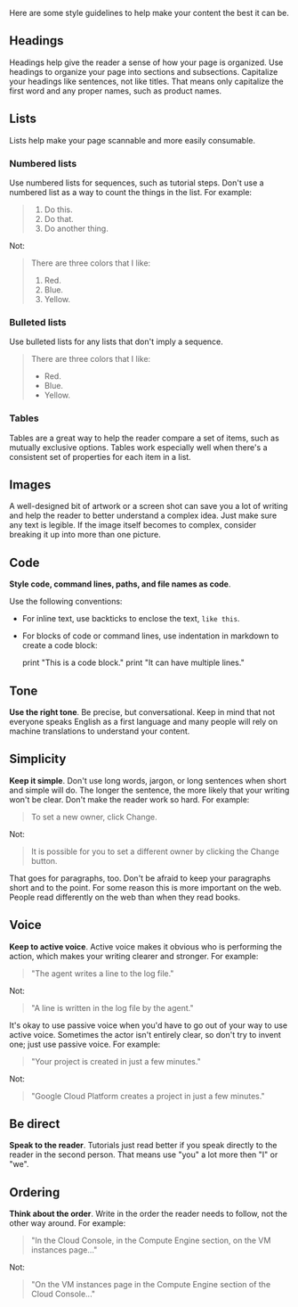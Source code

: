 Here are some style guidelines to help make your content the best it can be.

## Headings

Headings help give the reader a sense of how your page is organized. Use
headings to organize your page into sections and subsections. Capitalize your
headings like sentences, not like titles. That means only capitalize the first
word and any proper names, such as product names.

## Lists

Lists help make your page scannable and more easily consumable.

### Numbered lists

Use numbered lists for sequences, such as tutorial steps. Don't use a numbered
list as a way to count the things in the list. For example:

> 1. Do this.
> 1. Do that.
> 1. Do another thing.

Not:

> There are three colors that I like:
>
> 1. Red.
> 2. Blue.
> 3. Yellow.

### Bulleted lists

Use bulleted lists for any lists that don't imply a sequence.

> There are three colors that I like:
>
> * Red.
> * Blue.
> * Yellow.

### Tables

Tables are a great way to help the reader compare a set of items, such as
mutually exclusive options. Tables work especially well when there's a
consistent set of properties for each item in a list.

## Images

A well-designed bit of artwork or a screen shot can save you a lot of writing
and help the reader to better understand a complex idea. Just make sure any
text is legible. If the image itself becomes to complex, consider breaking it up
into more than one picture.

## Code

**Style code, command lines, paths, and file names as code**.

Use the following conventions:

* For inline text, use backticks to enclose the text, `like this`.
* For blocks of code or command lines, use indentation in markdown to create a
code block:

    print "This is a code block."
    print "It can have multiple lines."

## Tone

**Use the right tone**. Be precise, but conversational. Keep in mind that not
everyone speaks English as a first language and many people will rely on machine
translations to understand your content.

## Simplicity

**Keep it simple**. Don't use long words, jargon, or long sentences when short
and simple will do. The longer the sentence, the more likely that your writing
won't be clear. Don't make the reader work so hard. For example:

> To set a new owner, click Change.

Not:

> It is possible for you to set a different owner by clicking the Change button.

That goes for paragraphs, too. Don't be afraid to keep your paragraphs short and
to the point. For some reason this is more important on the web. People read
differently on the web than when they read books.

## Voice

**Keep to active voice**. Active voice makes it obvious who is performing the
action, which makes your writing clearer and stronger. For example:

> "The agent writes a line to the log file."

Not:

> "A line is written in the log file by the agent."

It's okay to use passive voice when you'd have to go out of your way to use
active voice. Sometimes the actor isn't entirely clear, so don't try to invent
one; just use passive voice. For example:

> "Your project is created in just a few minutes."

Not:

> "Google Cloud Platform creates a project in just a few minutes."

## Be direct

**Speak to the reader**. Tutorials just read better if you speak directly to the
reader in the second person. That means use "you" a lot more then "I" or "we".

## Ordering

**Think about the order**. Write in the order the reader needs to follow, not
the other way around. For example:

> "In the Cloud Console, in the Compute Engine section, on the VM instances page..."

Not:

> "On the VM instances page in the Compute Engine section of the Cloud Console..."
